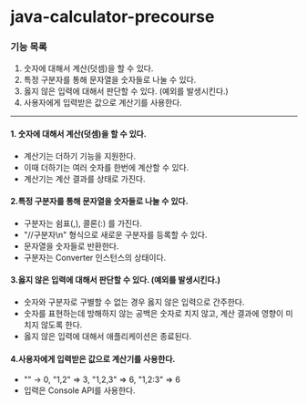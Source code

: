 # java-calculator-precourse

### 기능 목록

1. 숫자에 대해서 계산(덧셈)을 할 수 있다.
2. 특정 구분자를 통해 문자열을 숫자들로 나눌 수 있다.
3. 옳지 않은 입력에 대해서 판단할 수 있다. (예외를 발생시킨다.)
4. 사용자에게 입력받은 값으로 계산기를 사용한다.

<hr>

#### 1. 숫자에 대해서 계산(덧셈)을 할 수 있다.
- 계산기는 더하기 기능을 지원한다.
- 이때 더하기는 여러 숫자를 한번에 계산할 수 있다.
- 계산기는 계산 결과를 상태로 가진다.

#### 2.특정 구분자를 통해 문자열을 숫자들로 나눌 수 있다.
- 구분자는 쉼표(,), 콜론(:) 를 가진다.
- "//구분자\n" 형식으로 새로운 구분자를 등록할 수 있다.
- 문자열을 숫자들로 반환한다.
- 구분자는 Converter 인스턴스의 상태이다.

#### 3.옳지 않은 입력에 대해서 판단할 수 있다. (예외를 발생시킨다.)
- 숫자와 구분자로 구별할 수 없는 경우 옳지 않은 입력으로 간주한다.
- 숫자를 표현하는데 방해하지 않는 공백은 숫자로 치지 않고, 계산 결과에 영향이 미치지 않도록 한다.
- 옳지 않은 입력에 대해서 애플리케이션은 종료된다.

#### 4.사용자에게 입력받은 값으로 계산기를 사용한다.
- "" -> 0, "1,2" => 3, "1,2,3" => 6, "1,2:3" => 6
- 입력은 Console API를 사용한다.



